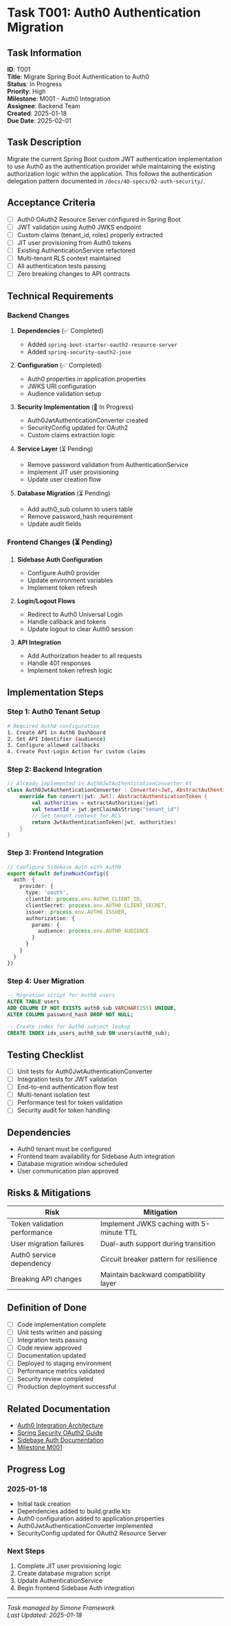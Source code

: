 # Task T001: Auth0 Authentication Migration

## Task Information

**ID**: T001  
**Title**: Migrate Spring Boot Authentication to Auth0  
**Status**: In Progress  
**Priority**: High  
**Milestone**: M001 - Auth0 Integration  
**Assignee**: Backend Team  
**Created**: 2025-01-18  
**Due Date**: 2025-02-01  

## Task Description

Migrate the current Spring Boot custom JWT authentication implementation to use Auth0 as the authentication provider while maintaining the existing authorization logic within the application. This follows the authentication delegation pattern documented in `/docs/40-specs/02-auth-security/`.

## Acceptance Criteria

- [ ] Auth0 OAuth2 Resource Server configured in Spring Boot
- [ ] JWT validation using Auth0 JWKS endpoint
- [ ] Custom claims (tenant_id, roles) properly extracted
- [ ] JIT user provisioning from Auth0 tokens
- [ ] Existing AuthenticationService refactored
- [ ] Multi-tenant RLS context maintained
- [ ] All authentication tests passing
- [ ] Zero breaking changes to API contracts

## Technical Requirements

### Backend Changes

1. **Dependencies** (✅ Completed)
   - Added `spring-boot-starter-oauth2-resource-server`
   - Added `spring-security-oauth2-jose`

2. **Configuration** (✅ Completed)
   - Auth0 properties in application.properties
   - JWKS URI configuration
   - Audience validation setup

3. **Security Implementation** (🔄 In Progress)
   - Auth0JwtAuthenticationConverter created
   - SecurityConfig updated for OAuth2
   - Custom claims extraction logic

4. **Service Layer** (⏳ Pending)
   - Remove password validation from AuthenticationService
   - Implement JIT user provisioning
   - Update user creation flow

5. **Database Migration** (⏳ Pending)
   - Add auth0_sub column to users table
   - Remove password_hash requirement
   - Update audit fields

### Frontend Changes (⏳ Pending)

1. **Sidebase Auth Configuration**
   - Configure Auth0 provider
   - Update environment variables
   - Implement token refresh

2. **Login/Logout Flows**
   - Redirect to Auth0 Universal Login
   - Handle callback and tokens
   - Update logout to clear Auth0 session

3. **API Integration**
   - Add Authorization header to all requests
   - Handle 401 responses
   - Implement token refresh logic

## Implementation Steps

### Step 1: Auth0 Tenant Setup
```bash
# Required Auth0 configuration
1. Create API in Auth0 Dashboard
2. Set API Identifier (audience)
3. Configure allowed callbacks
4. Create Post-Login Action for custom claims
```

### Step 2: Backend Integration
```kotlin
// Already implemented in Auth0JwtAuthenticationConverter.kt
class Auth0JwtAuthenticationConverter : Converter<Jwt, AbstractAuthenticationToken> {
    override fun convert(jwt: Jwt): AbstractAuthenticationToken {
        val authorities = extractAuthorities(jwt)
        val tenantId = jwt.getClaimAsString("tenant_id")
        // Set tenant context for RLS
        return JwtAuthenticationToken(jwt, authorities)
    }
}
```

### Step 3: Frontend Integration
```typescript
// Configure Sidebase Auth with Auth0
export default defineNuxtConfig({
  auth: {
    provider: {
      type: 'oauth',
      clientId: process.env.AUTH0_CLIENT_ID,
      clientSecret: process.env.AUTH0_CLIENT_SECRET,
      issuer: process.env.AUTH0_ISSUER,
      authorization: {
        params: {
          audience: process.env.AUTH0_AUDIENCE
        }
      }
    }
  }
})
```

### Step 4: User Migration
```sql
-- Migration script for Auth0 users
ALTER TABLE users 
ADD COLUMN IF NOT EXISTS auth0_sub VARCHAR(255) UNIQUE,
ALTER COLUMN password_hash DROP NOT NULL;

-- Create index for Auth0 subject lookup
CREATE INDEX idx_users_auth0_sub ON users(auth0_sub);
```

## Testing Checklist

- [ ] Unit tests for Auth0JwtAuthenticationConverter
- [ ] Integration tests for JWT validation
- [ ] End-to-end authentication flow test
- [ ] Multi-tenant isolation test
- [ ] Performance test for token validation
- [ ] Security audit for token handling

## Dependencies

- Auth0 tenant must be configured
- Frontend team availability for Sidebase Auth integration
- Database migration window scheduled
- User communication plan approved

## Risks & Mitigations

| Risk | Mitigation |
|------|------------|
| Token validation performance | Implement JWKS caching with 5-minute TTL |
| User migration failures | Dual-auth support during transition |
| Auth0 service dependency | Circuit breaker pattern for resilience |
| Breaking API changes | Maintain backward compatibility layer |

## Definition of Done

- [ ] Code implementation complete
- [ ] Unit tests written and passing
- [ ] Integration tests passing
- [ ] Code review approved
- [ ] Documentation updated
- [ ] Deployed to staging environment
- [ ] Performance metrics validated
- [ ] Security review completed
- [ ] Production deployment successful

## Related Documentation

- [Auth0 Integration Architecture](../../../docs/40-specs/02-auth-security/auth0-integration-architecture.md)
- [Spring Security OAuth2 Guide](https://docs.spring.io/spring-security/reference/servlet/oauth2/resource-server/jwt.html)
- [Sidebase Auth Documentation](https://auth.sidebase.io/)
- [Milestone M001](../02_MILESTONES/M001_Auth0_Integration.md)

## Progress Log

### 2025-01-18
- Initial task creation
- Dependencies added to build.gradle.kts
- Auth0 configuration added to application.properties
- Auth0JwtAuthenticationConverter implemented
- SecurityConfig updated for OAuth2 Resource Server

### Next Steps
1. Complete JIT user provisioning logic
2. Create database migration script
3. Update AuthenticationService
4. Begin frontend Sidebase Auth integration

---
*Task managed by Simone Framework*  
*Last Updated: 2025-01-18*